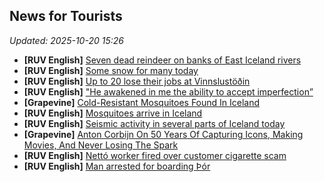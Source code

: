 ## News for Tourists

*Updated: 2025-10-20 15:26*

- **[RUV English]** <a href="https://nyr.ruv.is/english/2025-10-20-seven-dead-reindeer-on-banks-of-east-iceland-rivers-456625/" target="_blank">Seven dead reindeer on banks of East Iceland rivers</a>
- **[RUV English]** <a href="https://nyr.ruv.is/english/2025-10-20-some-snow-for-many-today-456585/" target="_blank">Some snow for many today</a>
- **[RUV English]** <a href="https://nyr.ruv.is/english/2025-10-20-up-to-20-lose-their-jobs-at-vinnslustodin-456623/" target="_blank">Up to 20 lose their jobs at Vinnslustöðin</a>
- **[RUV English]** <a href="https://nyr.ruv.is/english/2025-10-20-he-awakened-in-me-the-ability-to-accept-imperfection-456618/" target="_blank">&quot;He awakened in me the ability to accept imperfection”</a>
- **[Grapevine]** <a href="https://grapevine.is/news/2025/10/20/cold-resistant-mosquitoes-found-in-iceland/" target="_blank">Cold-Resistant Mosquitoes Found In Iceland</a>
- **[RUV English]** <a href="https://nyr.ruv.is/english/2025-10-20-mosquitoes-arrive-in-iceland-456614/" target="_blank">Mosquitoes arrive in Iceland</a>
- **[RUV English]** <a href="https://nyr.ruv.is/english/2025-10-20-seismic-activity-in-several-parts-of-iceland-today-456615/" target="_blank">Seismic activity in several parts of Iceland today</a>
- **[Grapevine]** <a href="https://grapevine.is/icelandic-culture/2025/10/20/anton-corbijn-on-50-years-of-capturing-icons-making-movies-and-never-losing-the-spark/" target="_blank">Anton Corbijn On 50 Years Of Capturing Icons, Making Movies, And Never Losing The Spark</a>
- **[RUV English]** <a href="https://nyr.ruv.is/english/2025-10-20-netto-worker-fired-over-customer-cigarette-scam-456616/" target="_blank">Nettó worker fired over customer cigarette scam</a>
- **[RUV English]** <a href="https://nyr.ruv.is/english/2025-10-20-man-arrested-for-boarding-thor-456584/" target="_blank">Man arrested for boarding Þór</a>
